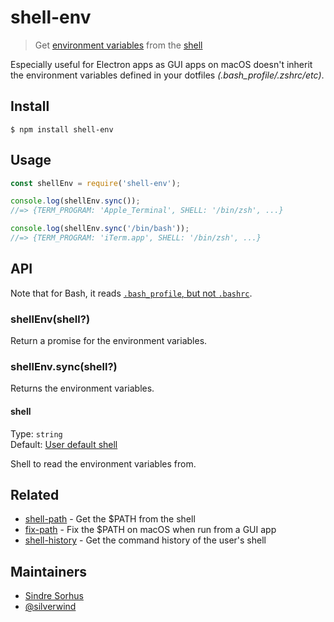 # shell-env

> Get [environment variables](https://en.wikipedia.org/wiki/Environment_variable) from the [shell](https://en.wikipedia.org/wiki/Shell_(computing))

Especially useful for Electron apps as GUI apps on macOS doesn't inherit the environment variables defined in your dotfiles *(.bash_profile/.zshrc/etc)*.

## Install

```
$ npm install shell-env
```

## Usage

```js
const shellEnv = require('shell-env');

console.log(shellEnv.sync());
//=> {TERM_PROGRAM: 'Apple_Terminal', SHELL: '/bin/zsh', ...}

console.log(shellEnv.sync('/bin/bash'));
//=> {TERM_PROGRAM: 'iTerm.app', SHELL: '/bin/zsh', ...}
```

## API

Note that for Bash, it reads [`.bash_profile`, but not `.bashrc`](https://apple.stackexchange.com/questions/51036/what-is-the-difference-between-bash-profile-and-bashrc).

### shellEnv(shell?)

Return a promise for the environment variables.

### shellEnv.sync(shell?)

Returns the environment variables.

#### shell

Type: `string`\
Default: [User default shell](https://github.com/sindresorhus/default-shell)

Shell to read the environment variables from.

## Related

- [shell-path](https://github.com/sindresorhus/shell-path) - Get the $PATH from the shell
- [fix-path](https://github.com/sindresorhus/fix-path) - Fix the $PATH on macOS when run from a GUI app
- [shell-history](https://github.com/sindresorhus/shell-history) - Get the command history of the user's shell

## Maintainers

- [Sindre Sorhus](https://sindresorhus.com)
- [@silverwind](https://github.com/silverwind)
